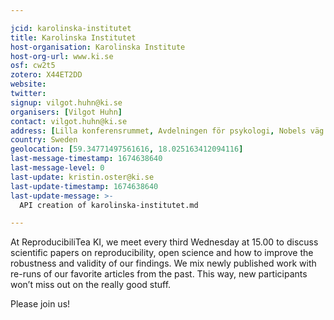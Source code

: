 ```yaml
---

jcid: karolinska-institutet
title: Karolinska Institutet
host-organisation: Karolinska Institute
host-org-url: www.ki.se
osf: cw2t5
zotero: X44ET2DD
website: 
twitter: 
signup: vilgot.huhn@ki.se
organisers: [Vilgot Huhn]
contact: vilgot.huhn@ki.se
address: [Lilla konferensrummet, Avdelningen för psykologi, Nobels väg 9, Solna]
country: Sweden
geolocation: [59.34771497561616, 18.025163412094116]
last-message-timestamp: 1674638640
last-message-level: 0
last-update: kristin.oster@ki.se
last-update-timestamp: 1674638640
last-update-message: >-
  API creation of karolinska-institutet.md

---
```


At ReproducibiliTea KI, we meet every third Wednesday at 15.00 to discuss scientific papers on reproducibility, open science and how to improve the robustness and validity of our findings. We mix newly published work with re-runs of our favorite articles from the past. This way, new participants won’t miss out on the really good stuff.

Please join us!
